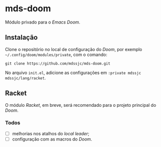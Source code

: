 # mds-doom

Módulo privado para o _Emacs Doom_.

## Instalação

Clone o repositório no local de configuração do _Doom_, por exemplo
`~/.config/doom/modules/private`, com o comando:

`git clone https://github.com/mdssjc/mds-doom.git`

No arquivo `init.el`, adicione as configurações em `:private mdssjc mdssjc/lang/racket`.

## Racket

O módulo _Racket_, em breve, será recomendado para o projeto principal do _Doom_.

### Todos

- [ ] melhorias nos atalhos do _local leader_;
- [ ] configuração com as macros do _Doom_.
